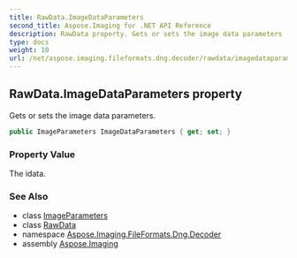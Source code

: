 ```yaml
---
title: RawData.ImageDataParameters
second_title: Aspose.Imaging for .NET API Reference
description: RawData property. Gets or sets the image data parameters
type: docs
weight: 10
url: /net/aspose.imaging.fileformats.dng.decoder/rawdata/imagedataparameters/
---
```

## RawData.ImageDataParameters property

Gets or sets the image data parameters.

```csharp
public ImageParameters ImageDataParameters { get; set; }
```

### Property Value

The idata.

### See Also

* class [ImageParameters](../../imageparameters/)
* class [RawData](../)
* namespace [Aspose.Imaging.FileFormats.Dng.Decoder](../../rawdata/)
* assembly [Aspose.Imaging](../../../)


